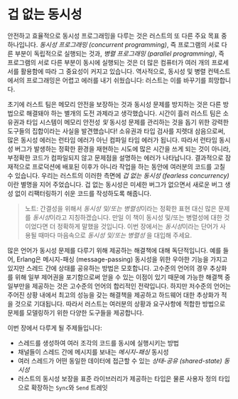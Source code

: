 # 겁 없는 동시성

안전하고 효율적으로 동시성 프로그래밍을 다루는 것은 러스트의 또 다른 주요 목표
중 하나입니다. *동시성 프로그래밍 (concurrent programming)*, 즉 프로그램의
서로 다른 부분이 독립적으로 실행되는 것과, *병렬 프로그래밍 (parallel programming)*,
즉 프로그램의 서로 다른 부분이 동시에 실행되는 것은 더 많은 컴퓨터가 여러
개의 프로세서를 활용함에 따라 그 중요성이 커지고 있습니다. 역사적으로, 동시성
및 병렬 컨텍스트에서의 프로그래밍은 어렵고 에러를 내기 쉬웠습니다: 러스트는
이를 바꾸기를 희망합니다.

초기에 러스트 팀은 메모리 안전을 보장하는 것과 동시성 문제를 방지하는
것은 다른 방법으로 해결돼야 하는 별개의 도전 과제라고 생각했습니다.
시간이 흘러 러스트 팀은 소유권과 타입 시스템이 메모리 안전성 *및* 동시성
문제를 관리하는 것을 돕기 위한 강력한 도구들의 집합이라는 사실을 발견했습니다!
소유권과 타입 검사를 지렛대 삼음으로써, 많은 동시성 에러는 런타임 에러가
아닌 컴파일 타임 에러가 됩니다. 따라서 런타임 동시성 버그가 발생하는
정확한 환경을 재현하는 시도에 많은 시간을 쓰게 되는 것이 아니라,
부정확한 코드가 컴파일되지 않고 문제점을 설명하는 에러가 나타납니다.
결과적으로 잠재적으로 프로덕션에 배포된 이후가 아니라 작업을 하는
동안에 여러분의 코드를 고칠 수 있습니다. 우리는 러스트의 이러한 측면에
*겁 없는 동시성 (fearless concurrency)* 이란 별명을 지어 주었습니다.
겁 없는 동시성은 미세한 버그가 없으면서 새로운 버그 생성 없이 리팩터링하기
쉬운 코드를 작성하도록 해줍니다.

> 노트: 간결성을 위해서 *동시성 및/또는 병렬성*이라는 정확한 표현
> 대신 많은 문제를 *동시성*이라고 지칭하겠습니다. 만일 이 책이
> 동시성 및/또는 병렬성에 대한 것이었다면 더 정확하게 말했을 것입니다.
> 이번 장에서는 *동시성*이라는 단어가 사용될 때마다 마음속으로
> *동시성 및/또는 병렬성* 을 대입해 주세요.

많은 언어가 동시성 문제를 다루기 위해 제공하는 해결책에 대해
독단적입니다. 예를 들어, Erlang은 메시지-패싱 (message-passing)
동시성을 위한 우아한 기능을 가지고 있지만 스레드 간에 상태를 공유하는
방법은 모호합니다. 고수준의 언어의 경우 추상화를 위해 일부 제어권을
포기함으로써 얻을 수 있는 이점이 있기 때문에 가능한 해결책 중 일부만을
제공하는 것은 고수준의 언어의 합리적인 전략입니다. 하지만 저수준의
언어는 주어진 상황 내에서 최고의 성능을 갖는 해결책을 제공하고
하드웨어 대한 추상화가 적을 것으로 기대됩니다. 따라서 러스트는
여러분의 상황과 요구사항에 적합한 방법으로 문제를 모델링하기 위한
다양한 도구들을 제공합니다.

이번 장에서 다루게 될 주제들입니다:

* 스레드를 생성하여 여러 조각의 코드를 동시에 실행시키는 방법
* 채널들이 스레드 간에 메시지를 보내는 *메시지-패싱* 동시성
* 여러 스레드가 어떤 동일한 데이터에 접근할 수 있는 *상태-공유 (shared-state)*
  *동시성*
* 러스트의 동시성 보장을 표준 라이브러리가 제공하는 타입은 물론
  사용자 정의 타입으로 확장하는 `Sync`와 `Send` 트레잇
